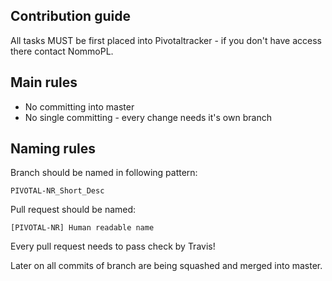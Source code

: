 ## Contribution guide

All tasks MUST be first placed into Pivotaltracker - if you don't have access there contact NommoPL.

## Main rules
* No committing into master
* No single committing - every change needs it's own branch

## Naming rules
Branch should be named in following pattern:

``PIVOTAL-NR_Short_Desc``

Pull request should be named:

``[PIVOTAL-NR] Human readable name``

Every pull request needs to pass check by Travis!

Later on all commits of branch are being squashed and merged into master.